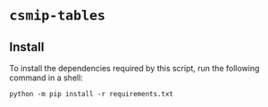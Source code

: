 # `csmip-tables`

## Install

To install the dependencies required by this script, run the following command
in a shell:

```shell
python -m pip install -r requirements.txt
```

